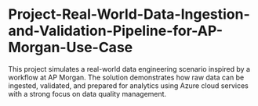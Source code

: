# Project-Real-World-Data-Ingestion-and-Validation-Pipeline-for-AP-Morgan-Use-Case
This project simulates a real-world data engineering scenario inspired by a workflow at AP Morgan. The solution demonstrates how raw data can be ingested, validated, and prepared for analytics using Azure cloud services with a strong focus on data quality management.
